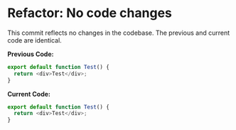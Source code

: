# Refactor: No code changes

This commit reflects no changes in the codebase. The previous and current code are identical.

**Previous Code:**
```javascript
export default function Test() {
  return <div>Test</div>;
}
```

**Current Code:**
```javascript
export default function Test() {
  return <div>Test</div>;
}
```